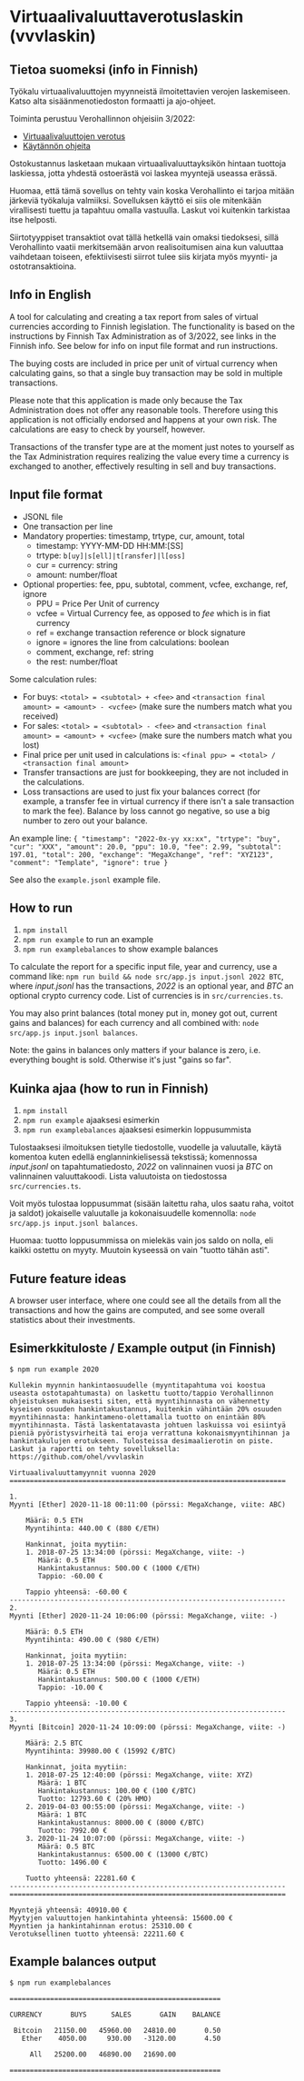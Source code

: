# Virtuaalivaluuttaverotuslaskin (vvvlaskin)

## Tietoa suomeksi (info in Finnish)

Työkalu virtuaalivaluuttojen myynneistä ilmoitettavien verojen laskemiseen. Katso alta sisäänmenotiedoston formaatti ja ajo-ohjeet.

Toiminta perustuu Verohallinnon ohjeisiin 3/2022:
* [Virtuaalivaluuttojen verotus](https://www.vero.fi/syventavat-vero-ohjeet/ohje-hakusivu/48411/virtuaalivaluuttojen-verotus3/)
* [Käytännön ohjeita](https://www.vero.fi/tietoa-verohallinnosta/uutishuone/lehdist%C3%B6tiedotteet/2021/muista-ilmoittaa-virtuaalivaluutoista-saadut-tulot-veroilmoitukselle/)

Ostokustannus lasketaan mukaan virtuaalivaluuttayksikön hintaan tuottoja laskiessa, jotta yhdestä ostoerästä voi laskea myyntejä useassa erässä.

Huomaa, että tämä sovellus on tehty vain koska Verohallinto ei tarjoa mitään järkeviä työkaluja valmiiksi. Sovelluksen käyttö ei siis ole mitenkään virallisesti tuettu ja tapahtuu omalla vastuulla. Laskut voi kuitenkin tarkistaa itse helposti.

Siirtotyyppiset transaktiot ovat tällä hetkellä vain omaksi tiedoksesi, sillä Verohallinto vaatii merkitsemään arvon realisoitumisen aina kun valuuttaa vaihdetaan toiseen, efektiivisesti siirrot tulee siis kirjata myös myynti- ja ostotransaktioina.

## Info in English

A tool for calculating and creating a tax report from sales of virtual currencies according to Finnish legislation. The functionality is based on the instructions by Finnish Tax Administration as of 3/2022, see links in the Finnish info. See below for info on input file format and run instructions.

The buying costs are included in price per unit of virtual currency when calculating gains, so that a single buy transaction may be sold in multiple transactions.

Please note that this application is made only because the Tax Administration does not offer any reasonable tools. Therefore using this application is not officially endorsed and happens at your own risk. The calculations are easy to check by yourself, however.

Transactions of the transfer type are at the moment just notes to yourself as the Tax Administration requires realizing the value every time a currency is exchanged to another, effectively resulting in sell and buy transactions.

## Input file format

* JSONL file
* One transaction per line
* Mandatory properties: timestamp, trtype, cur, amount, total
  * timestamp: YYYY-MM-DD HH:MM:[SS]
  * trtype: `b[uy]|s[ell]|t[ransfer]|l[oss]`
  * cur = currency: string
  * amount: number/float
* Optional properties: fee, ppu, subtotal, comment, vcfee, exchange, ref, ignore
  * PPU = Price Per Unit of currency
  * vcfee = Virtual Currency fee, as opposed to *fee* which is in fiat currency
  * ref = exchange transaction reference or block signature
  * ignore = ignores the line from calculations: boolean
  * comment, exchange, ref: string
  * the rest: number/float

Some calculation rules:
* For buys: `<total> = <subtotal> + <fee>` and `<transaction final amount> = <amount> - <vcfee>` (make sure the numbers match what you received)
* For sales: `<total> = <subtotal> - <fee>` and `<transaction final amount> = <amount> + <vcfee>` (make sure the numbers match what you lost)
* Final price per unit used in calculations is: `<final ppu> = <total> / <transaction final amount>`
* Transfer transactions are just for bookkeeping, they are not included in the calculations.
* Loss transactions are used to just fix your balances correct (for example, a transfer fee in virtual currency if there isn't a sale transaction to mark the fee). Balance by loss cannot go negative, so use a big number to zero out your balance.

An example line:
`{ "timestamp": "2022-0x-yy xx:xx", "trtype": "buy", "cur": "XXX", "amount": 20.0, "ppu": 10.0, "fee": 2.99, "subtotal": 197.01, "total": 200, "exchange": "MegaXchange", "ref": "XYZ123", "comment": "Template", "ignore": true }`

See also the `example.jsonl` example file.

## How to run

1. `npm install`
2. `npm run example` to run an example
3. `npm run examplebalances` to show example balances

To calculate the report for a specific input file, year and currency, use a command like: `npm run build && node src/app.js input.jsonl 2022 BTC`, where *input.jsonl* has the transactions, *2022* is an optional year, and *BTC* an optional crypto currency code. List of currencies is in `src/currencies.ts`.

You may also print balances (total money put in, money got out, current gains and balances) for each currency and all combined with: `node src/app.js input.jsonl balances`.

Note: the gains in balances only matters if your balance is zero, i.e. everything bought is sold. Otherwise it's just "gains so far".

## Kuinka ajaa (how to run in Finnish)

1. `npm install`
2. `npm run example` ajaaksesi esimerkin
3. `npm run examplebalances` ajaaksesi esimerkin loppusummista

Tulostaaksesi ilmoituksen tietylle tiedostolle, vuodelle ja valuutalle, käytä komentoa kuten edellä englanninkielisessä tekstissä; komennossa *input.jsonl* on tapahtumatiedosto, *2022* on valinnainen vuosi ja *BTC* on valinnainen valuuttakoodi. Lista valuutoista on tiedostossa `src/currencies.ts`.

Voit myös tulostaa loppusummat (sisään laitettu raha, ulos saatu raha, voitot ja saldot) jokaiselle valuutalle ja kokonaisuudelle komennolla: `node src/app.js input.jsonl balances`.

Huomaa: tuotto loppusummissa on mielekäs vain jos saldo on nolla, eli kaikki ostettu on myyty. Muutoin kyseessä on vain "tuotto tähän asti".

## Future feature ideas

A browser user interface, where one could see all the details from all the transactions and how the gains are computed, and see some overall statistics about their investments.

## Esimerkkituloste / Example output (in Finnish)

`$ npm run example 2020`

    Kullekin myynnin hankintaosuudelle (myyntitapahtuma voi koostua useasta ostotapahtumasta) on laskettu tuotto/tappio Verohallinnon ohjeistuksen mukaisesti siten, että myyntihinnasta on vähennetty kyseisen osuuden hankintakustannus, kuitenkin vähintään 20% osuuden myyntihinnasta: hankintameno-olettamalla tuotto on enintään 80% myyntihinnasta. Tästä laskentatavasta johtuen laskuissa voi esiintyä pieniä pyöristysvirheitä tai eroja verrattuna kokonaismyyntihinnan ja hankintakulujen erotukseen. Tulosteissa desimaalierotin on piste. Laskut ja raportti on tehty sovelluksella: https://github.com/ohel/vvvlaskin

    Virtuaalivaluuttamyynnit vuonna 2020
    ====================================================================

    1.
    Myynti [Ether] 2020-11-18 00:11:00 (pörssi: MegaXchange, viite: ABC)

        Määrä: 0.5 ETH
        Myyntihinta: 440.00 € (880 €/ETH)

        Hankinnat, joita myytiin:
        1. 2018-07-25 13:34:00 (pörssi: MegaXchange, viite: -)
           Määrä: 0.5 ETH
           Hankintakustannus: 500.00 € (1000 €/ETH)
           Tappio: -60.00 €

        Tappio yhteensä: -60.00 €
    --------------------------------------------------------------------
    2.
    Myynti [Ether] 2020-11-24 10:06:00 (pörssi: MegaXchange, viite: -)

        Määrä: 0.5 ETH
        Myyntihinta: 490.00 € (980 €/ETH)

        Hankinnat, joita myytiin:
        1. 2018-07-25 13:34:00 (pörssi: MegaXchange, viite: -)
           Määrä: 0.5 ETH
           Hankintakustannus: 500.00 € (1000 €/ETH)
           Tappio: -10.00 €

        Tappio yhteensä: -10.00 €
    --------------------------------------------------------------------
    3.
    Myynti [Bitcoin] 2020-11-24 10:09:00 (pörssi: MegaXchange, viite: -)

        Määrä: 2.5 BTC
        Myyntihinta: 39980.00 € (15992 €/BTC)

        Hankinnat, joita myytiin:
        1. 2018-07-25 12:40:00 (pörssi: MegaXchange, viite: XYZ)
           Määrä: 1 BTC
           Hankintakustannus: 100.00 € (100 €/BTC)
           Tuotto: 12793.60 € (20% HMO)
        2. 2019-04-03 00:55:00 (pörssi: MegaXchange, viite: -)
           Määrä: 1 BTC
           Hankintakustannus: 8000.00 € (8000 €/BTC)
           Tuotto: 7992.00 €
        3. 2020-11-24 10:07:00 (pörssi: MegaXchange, viite: -)
           Määrä: 0.5 BTC
           Hankintakustannus: 6500.00 € (13000 €/BTC)
           Tuotto: 1496.00 €

        Tuotto yhteensä: 22281.60 €
    --------------------------------------------------------------------
    ====================================================================

    Myyntejä yhteensä: 40910.00 €
    Myytyjen valuuttojen hankintahinta yhteensä: 15600.00 €
    Myyntien ja hankintahinnan erotus: 25310.00 €
    Verotuksellinen tuotto yhteensä: 22211.60 €

## Example balances output

`$ npm run examplebalances`

    ====================================================

    CURRENCY       BUYS      SALES       GAIN    BALANCE

     Bitcoin   21150.00   45960.00   24810.00       0.50
       Ether    4050.00     930.00   -3120.00       4.50

         All   25200.00   46890.00   21690.00

    ====================================================

